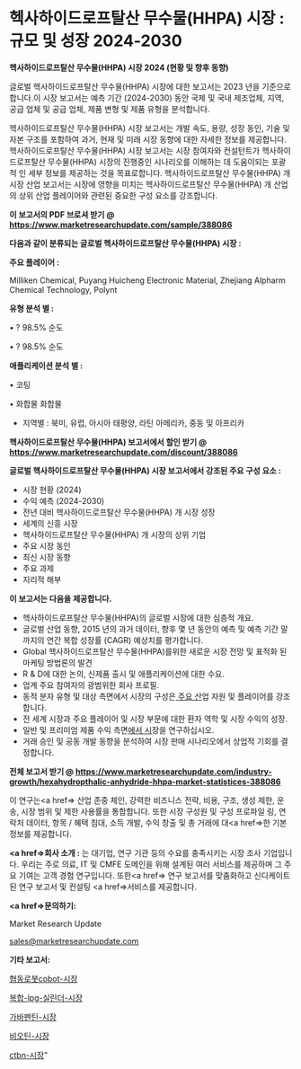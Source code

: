 # 헥사하이드로프탈산 무수물(HHPA) 시장 : 규모 및 성장 2024-2030

<strong>헥사하이드로프탈산 무수물(HHPA) 시장 2024 (현황 및 향후 동향)</strong>

글로벌 헥사하이드로프탈산 무수물(HHPA) 시장에 대한 보고서는 2023 년을 기준으로합니다.이 시장 보고서는 예측 기간 (2024-2030) 동안 국제 및 국내 제조업체, 지역, 공급 업체 및 공급 업체, 제품 변형 및 제품 유형을 분석합니다.

헥사하이드로프탈산 무수물(HHPA) 시장 보고서는 개발 속도, 용량, 성장 동인, 기술 및 자본 구조를 포함하여 과거, 현재 및 미래 시장 동향에 대한 자세한 정보를 제공합니다. 헥사하이드로프탈산 무수물(HHPA) 시장 보고서는 시장 참여자와 컨설턴트가 헥사하이드로프탈산 무수물(HHPA) 시장의 진행중인 시나리오를 이해하는 데 도움이되는 포괄적 인 세부 정보를 제공하는 것을 목표로합니다. 헥사하이드로프탈산 무수물(HHPA) 개 시장 산업 보고서는 시장에 영향을 미치는 헥사하이드로프탈산 무수물(HHPA) 개 산업의 상위 산업 플레이어와 관련된 중요한 구성 요소를 강조합니다.



<strong>이 보고서의 PDF 브로셔 받기 @ <a href=https://www.marketresearchupdate.com/sample/388086>https://www.marketresearchupdate.com/sample/388086</a></strong>



<strong>다음과 같이 분류되는 글로벌 헥사하이드로프탈산 무수물(HHPA) 시장 :</strong>



<strong>주요 플레이어 :</strong>

Milliken Chemical, Puyang Huicheng Electronic Material, Zhejiang Alpharm Chemical Technology, Polynt



<strong>유형 분석 별 :</strong>

• ? 98.5% 순도

• ? 98.5% 순도



<strong>애플리케이션 분석 별 :</strong>

• 코팅

• 화합물 화합물

<ul>
  <li>지역별 : 북미, 유럽, 아시아 태평양, 라틴 아메리카, 중동 및 아프리카</li>
</ul>


<strong>헥사하이드로프탈산 무수물(HHPA) 보고서에서 할인 받기 @ <a href=https://www.marketresearchupdate.com/discount/388086>https://www.marketresearchupdate.com/discount/388086</a></strong>



<strong>글로벌 헥사하이드로프탈산 무수물(HHPA) 시장 보고서에서 강조된 주요 구성 요소 :</strong>
<ul>
  <li>시장 현황 (2024)</li>
  <li>수익 예측 (2024-2030)</li>
  <li>전년 대비 헥사하이드로프탈산 무수물(HHPA) 개 시장 성장</li>
  <li>세계의 신흥 시장</li>
  <li>헥사하이드로프탈산 무수물(HHPA) 개 시장의 상위 기업</li>
  <li>주요 시장 동인</li>
  <li>최신 시장 동향</li>
  <li>주요 과제</li>
  <li>지리적 해부</li>
</ul>


<strong>이 보고서는 다음을 제공합니다.</strong>
<ul>
  <li>헥사하이드로프탈산 무수물(HHPA)의 글로벌 시장에 대한 심층적 개요.</li>
  <li>글로벌 산업 동향, 2015 년의 과거 데이터, 향후 몇 년 동안의 예측 및 예측 기간 말까지의 연간 복합 성장률 (CAGR) 예상치를 평가합니다.</li>
  <li>Global 헥사하이드로프탈산 무수물(HHPA)를위한 새로운 시장 전망 및 표적화 된 마케팅 방법론의 발견</li>
  <li>R &amp; D에 대한 논의, 신제품 출시 및 애플리케이션에 대한 수요.</li>
  <li>업계 주요 참여자의 광범위한 회사 프로필.</li>
  <li>동적 분자 유형 및 대상 측면에서 시장의 구성은<a href=> 주요 산</a>업 자원 및 플레이어를 강조합니다.</li>
  <li>전 세계 시장과 주요 플레이어 및 시장 부문에 대한 환자 역학 및 시장 수익의 성장.</li>
  <li>일반 및 프리미엄 제품 수익 측면<a href=>에서 시</a>장을 연구하십시오.</li>
  <li>거래 승인 및 공동 개발 동향을 분석하여 시장 판매 시나리오에서 상업적 기회를 결정합니다.</li>
</ul>



<strong>전체 보고서 받기 @ <a href=https://www.marketresearchupdate.com/industry-growth/hexahydropthalic-anhydride-hhpa-market-statistices-388086>https://www.marketresearchupdate.com/industry-growth/hexahydropthalic-anhydride-hhpa-market-statistices-388086</a></strong>

이 연구는<a href=> 산업 존중</a> 체인, 강력한 비즈니스 전략, 비용, 구조, 생성 제한, 운송, 시장 범위 및 제한 사용률을 통합합니다. 또한 시장 구성원 및 구성 프로파일 링, 연락처 데이터, 항목 / 혜택 침대, 소득 개발, 수익 창출 및 총 거래에 대<a href=>한 기본 </a>정보를 제공합니다.



<strong><a href=>회사 소</a>개 :</strong>
는 대기업, 연구 기관 등의 수요를 충족시키는 시장 조사 기업입니다. 우리는 주로 의료, IT 및 CMFE 도메인을 위해 설계된 여러 서비스를 제공하며 그 주요 기여는 고객 경험 연구입니다. 또한<a href=> 연구 보</a>고서를 맞춤화하고 신디케이트 된 연구 보고서 및 컨설팅 <a href=>서비스</a>를 제공합니다.



<strong><a href=>문의하기:</a></strong>

Market Research Update

sales@marketresearchupdate.com



<strong>기타 보고서:</strong>

<a href=https://www.linkedin.com/pulse/협동로봇cobot-시장-진입-전략-및-위험-평가2029년-analytics-alchemy-360-analysis/>협동로봇cobot-시장</a>

<a href=https://www.linkedin.com/pulse/복합-lpg-실린더-시장-동향-및-성장-전망-isdailynews-4bskf/>복합-lpg-실린더-시장</a>

<a href=https://www.linkedin.com/pulse/가바펜틴-시장-세분화-연구-및-목표-고객2029년-analytics-avenue-adventures-24-ana-hzfif/>가바펜틴-시장</a>

<a href=https://www.linkedin.com/pulse/비오틴-시장-경쟁-분석-및-성장-잠재력-2030-consumer-connection-chronicles-24--cf6gf/>비오틴-시장</a>

<a href=https://www.linkedin.com/pulse/ctbn-시장-현재-및-미래-성장-2029-consumer-connection-chronicles-24--zwsif/>ctbn-시장</a>"
